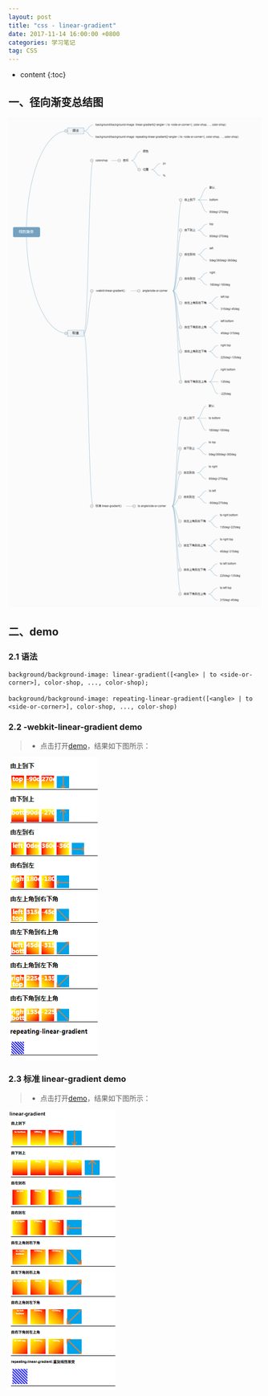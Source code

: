 ```yaml
---
layout: post
title: "css - linear-gradient"
date: 2017-11-14 16:00:00 +0800 
categories: 学习笔记
tag: CSS
---
```

* content
{:toc}


<!-- more -->

## 一、径向渐变总结图

![gradient](/styles/images/css/gradient/gradient-02.png)

## 二、demo

### 2.1 语法

```
background/background-image: linear-gradient([<angle> | to <side-or-corner>], color-shop, ..., color-shop);

background/background-image: repeating-linear-gradient([<angle> | to <side-or-corner>], color-shop, ..., color-shop)
```

### 2.2 -webkit-linear-gradient demo

> * 点击打开[demo](/effects/demo/css/gradient/demo1/index.html)，结果如下图所示：

![gradient](/styles/images/css/gradient/gradient-03.png)

### 2.3 标准 linear-gradient demo

> * 点击打开[demo](/effects/demo/css/gradient/demo1/index2.html)，结果如下图所示：

![gradient](/styles/images/css/gradient/gradient-05.png)
